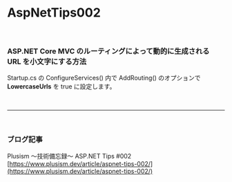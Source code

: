 # AspNetTips002
<br>

### ASP.NET Core MVC のルーティングによって動的に生成される URL を小文字にする方法

Startup.cs の ConfigureServices() 内で AddRouting() のオプションで **LowercaseUrls** を true に設定します。

<br>

---

<br>

### ブログ記事
Plusism ～技術備忘録～  ASP.NET Tips #002<br>
[https://www.plusism.dev/article/aspnet-tips-002/](https://www.plusism.dev/article/aspnet-tips-002/)
